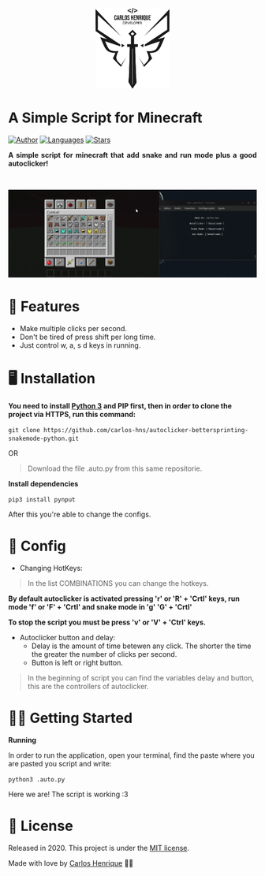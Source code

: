 <p align="center"><img src=".github/logo-vhenrique.png" width=150></p>

# A Simple Script for Minecraft

[![Author](https://img.shields.io/badge/author-Carlos%20Henrique-blue?style=flat-square)](https://github.com/carlos-hns)
[![Languages](https://img.shields.io/github/languages/top/carlos-hns/autoclicker-bettersprinting-snakemode-python?style=flat-square)](#)
[![Stars](https://img.shields.io/packagist/stars/carlos-hns/autoclicker-bettersprinting-snakemode-python?style=flat-square)](https://github.com/carlos-hns/autoclicker-bettersprinting-snakemode-python/stargazers)


<p align="justify"><strong>A simple script for minecraft that add snake and run mode plus a good autoclicker!</strong></p>

<br>
<p align="center"><img src=".github/example.gif?raw=true"/></p>


# 🚀 Features

* Make multiple clicks per second.
* Don't be tired of press shift per long time.
* Just control w, a, s d keys in running.

# 🖥️ Installation

**You need to install [Python 3](https://www.python.org/downloads/) and PIP first, then in order to clone the project via HTTPS, run this command:**

```git clone https://github.com/carlos-hns/autoclicker-bettersprinting-snakemode-python.git```

OR

>Download the file .auto.py from this same repositorie.


**Install dependencies**

```pip3 install pynput```

After this you're able to change the configs.


# 🔧 Config

* Changing HotKeys:

> In the list COMBINATIONS you can change the hotkeys. 

**By default autoclicker is activated pressing 'r' or 'R' + 'Crtl' keys, run mode 'f' or 'F' + 'Crtl' and snake mode in 'g' 'G' + 'Crtl'**

**To stop the script you must be press 'v' or 'V' + 'Ctrl' keys.**

*  Autoclicker button and delay:
    * Delay is the amount of time betewen any click. The shorter the time the greater the number of clicks per second.
    * Button is left or right button.


> In the beginning of script you can find the variables delay and button, this are the controllers of autoclicker.




# 🏃‍♂️ Getting Started

**Running**

In order to run the application, open your terminal, find the paste where you are pasted you script and write:

```python3 .auto.py```

Here we are! The script is working :3

# 📖 License

Released in 2020.
This project is under the [MIT license](https://github.com/carlos-hns/autoclicker-bettersprinting-snakemode-python/blob/master/LICENSE).

Made with love by [Carlos Henrique](https://github.com/LauraBeatris) 🐼🖤

